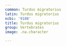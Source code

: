 ```yaml
---
common: Turdus migratorius
latin: Turdus migratorius
ncbi: '9188'
title: Turdus migratorius
group: Vertebrates
image: .na.character

---
```

